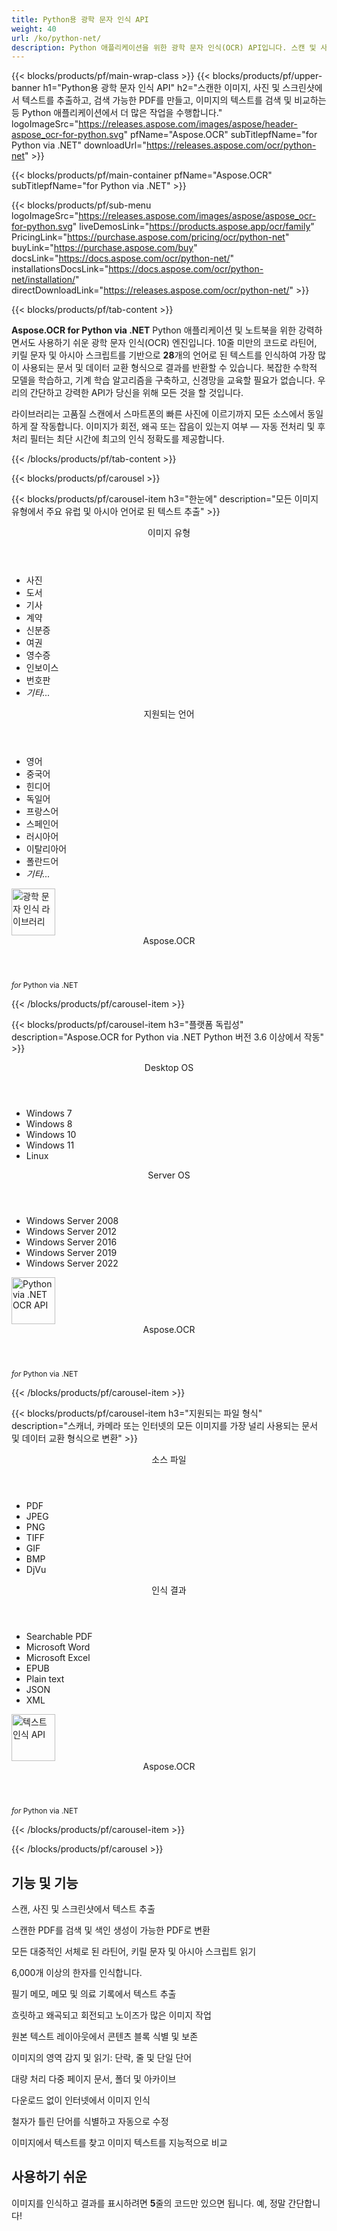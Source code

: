 ```yaml
---
title: Python용 광학 문자 인식 API
weight: 40
url: /ko/python-net/ 
description: Python 애플리케이션을 위한 광학 문자 인식(OCR) API입니다. 스캔 및 사진에서 텍스트를 추출하고, 검색 가능한 PDF를 만들고, 폴더 및 아카이브를 일괄 처리하고, 10줄 미만의 코드로 더 많은 작업을 수행합니다.
---
```


{{< blocks/products/pf/main-wrap-class >}}
{{< blocks/products/pf/upper-banner h1="Python용 광학 문자 인식 API" h2="스캔한 이미지, 사진 및 스크린샷에서 텍스트를 추출하고, 검색 가능한 PDF를 만들고, 이미지의 텍스트를 검색 및 비교하는 등 Python 애플리케이션에서 더 많은 작업을 수행합니다." logoImageSrc="https://releases.aspose.com/images/aspose/header-aspose_ocr-for-python.svg" pfName="Aspose.OCR" subTitlepfName="for Python via .NET" downloadUrl="https://releases.aspose.com/ocr/python-net" >}}

{{< blocks/products/pf/main-container pfName="Aspose.OCR" subTitlepfName="for Python via .NET" >}}

{{< blocks/products/pf/sub-menu logoImageSrc="https://releases.aspose.com/images/aspose/aspose_ocr-for-python.svg" liveDemosLink="https://products.aspose.app/ocr/family" PricingLink="https://purchase.aspose.com/pricing/ocr/python-net" buyLink="https://purchase.aspose.com/buy" docsLink="https://docs.aspose.com/ocr/python-net/" installationsDocsLink="https://docs.aspose.com/ocr/python-net/installation/"  directDownloadLink="https://releases.aspose.com/ocr/python-net/" >}}

{{< blocks/products/pf/tab-content >}}
<p><b>Aspose.OCR for Python via .NET</b> Python 애플리케이션 및 노트북을 위한 강력하면서도 사용하기 쉬운 광학 문자 인식(OCR) 엔진입니다. 10줄 미만의 코드로 라틴어, 키릴 문자 및 아시아 스크립트를 기반으로 <b>28</b>개의 언어로 된 텍스트를 인식하여 가장 많이 사용되는 문서 및 데이터 교환 형식으로 결과를 반환할 수 있습니다. 복잡한 수학적 모델을 학습하고, 기계 학습 알고리즘을 구축하고, 신경망을 교육할 필요가 없습니다. 우리의 간단하고 강력한 API가 당신을 위해 모든 것을 할 것입니다.</p>
<p>라이브러리는 고품질 스캔에서 스마트폰의 빠른 사진에 이르기까지 모든 소스에서 동일하게 잘 작동합니다. 이미지가 회전, 왜곡 또는 잡음이 있는지 여부 &mdash; 자동 전처리 및 후처리 필터는 최단 시간에 최고의 인식 정확도를 제공합니다.</p>
{{< /blocks/products/pf/tab-content >}}

<!--Diagrams Start-->
{{< blocks/products/pf/carousel >}}

{{< blocks/products/pf/carousel-item h3="한눈에" description="모든 이미지 유형에서 주요 유럽 및 아시아 언어로 된 텍스트 추출" >}}
<div class="diagram1 d1-python">
 <div class="d1-row">
  <div class="d1-col d1-left">
   <header>
    <i class="fa fa-image">
    </i>
    이미지 유형
   </header>
   <ul>
   <li>사진</li>
    <li>도서</li>
    <li>기사</li>
    <li>계약</li>
    <li>신분증</li>
    <li>여권</li>
    <li>영수증</li>
    <li>인보이스</li>
    <li>번호판</li>
    <li><i>기타...</i></li>
   </ul>
  </div>
  <!--/left-->
  <div class="d1-col d1-right">
   <header>
    <i class="fa fa-language">
    </i>   
지원되는 언어
   </header>
   <ul>
   <li>영어</li>
    <li>중국어</li>
    <li>힌디어</li>
    <li>독일어</li>
    <li>프랑스어</li>
    <li>스페인어</li>
    <li>러시아어</li>
    <li>이탈리아어</li>
    <li>폴란드어</li>
    <li><i>기타...</i></li>
   </ul>
  </div>
  <!--/right-->
 </div>
 <!--/row-->
 <div class="d1-logo">
  <img width="70" height="75" alt="광학 문자 인식 라이브러리" src="https://releases.aspose.com/images/aspose/aspose_ocr-for-python.svg"/>
  <header>
   Aspose.OCR
  </header>
  <footer>
   <small>
    <em>
     for
    </em>
    Python via .NET
   </small>
  </footer>
 </div>
 <!--/logo-->
</div>

{{< /blocks/products/pf/carousel-item >}}

{{< blocks/products/pf/carousel-item h3="플랫폼 독립성" description="Aspose.OCR for Python via .NET Python 버전 3.6 이상에서 작동" >}}
<div class="diagram1 d1-python">
 <div class="d1-row">
  <div class="d1-col d1-left">
   <header>
    <i class="fa fa-laptop">
    </i>
    Desktop OS
   </header>
   <ul>
    <li>Windows 7</li>
    <li>Windows 8</li>
    <li>Windows 10</li>
    <li>Windows 11</li>
	<li>Linux</li>
   </ul>  
  </div>
  <!--/left-->
  <div class="d1-col d1-right">
   <header>
    <i class="fa fa-server">
    </i>
    Server OS
   </header>
   <ul>
    <li>Windows Server 2008</li>
    <li>Windows Server 2012</li>
    <li>Windows Server 2016</li>
    <li>Windows Server 2019</li>
    <li>Windows Server 2022</li>
   </ul>
  </div>
  <!--/right-->
 </div>
 <!--/row-->
 <div class="d1-logo">
  <img width="70" height="75" alt="Python via .NET OCR API" src="https://releases.aspose.com/images/aspose/aspose_ocr-for-python.svg"/>
  <header>
   Aspose.OCR
  </header>
  <footer>
   <small>
    <em>
     for
    </em>
    Python via .NET
   </small>
  </footer>
 </div>
 <!--/logo-->
</div>

{{< /blocks/products/pf/carousel-item >}}

{{< blocks/products/pf/carousel-item h3="지원되는 파일 형식" description="스캐너, 카메라 또는 인터넷의 모든 이미지를 가장 널리 사용되는 문서 및 데이터 교환 형식으로 변환" >}}
<div class="diagram1 d2 d1-python">
 <div class="d1-row">
  <div class="d1-col d1-left">
   <header>
    <i class="fa fa-long-arrow-down">
    </i>    
소스 파일
   </header>
   <ul>
    <li>PDF</li>
    <li>JPEG</li>
    <li>PNG</li>
    <li>TIFF</li>
    <li>GIF</li>
    <li>BMP</li>
    <li>DjVu</li>
   </ul>
  </div>
  <!--/left-->
<div class="d1-col d1-right">
   <header>
    <i class="fa fa-mail-forward">
    </i>
    인식 결과
   </header>
   <ul>
    <li>Searchable PDF</li>
    <li>Microsoft Word</li>
    <li>Microsoft Excel</li>
    <li>EPUB</li>
    <li>Plain text</li>
    <li>JSON</li>
    <li>XML</li>
   </ul>
  </div>
  <!--/right-->
 </div>
 <!--/row-->
 <div class="d1-logo">
  <img width="70" height="75" alt="텍스트 인식 API" src="https://releases.aspose.com/images/aspose/aspose_ocr-for-python.svg"/>
  <header>
   Aspose.OCR
  </header>
  <footer>
   <small>
    <em>
     for
    </em>
    Python via .NET
   </small>
  </footer>
 </div>
 <!--/logo-->
</div>

{{< /blocks/products/pf/carousel-item >}}

{{< /blocks/products/pf/carousel >}}
<!--Diagrams End-->

<!--Feature-section Start-->
<div class="container-fluid features-section bg-gray">
 <a class="anchor" id="features" name="features">
 </a>
 <div class="row">
  <div class="container">
   <h2 class="pr-ft">기능 및 기능</h2>
   <p>
   </p>
   <div class="col-lg-4">
    <em class="fa fa-image ico-blue fa-2x col-lg-2">
    </em>
    <p class="col-lg-10">스캔, 사진 및 스크린샷에서 텍스트 추출</p>
   </div>
   <div class="col-lg-4">
    <em class="fa fa-file-text-o ico-blue fa-2x col-lg-2">
    </em>
    <p class="col-lg-10">스캔한 PDF를 검색 및 색인 생성이 가능한 PDF로 변환</p>
   </div>
   <div class="col-lg-4">
    <em class="fa fa-globe ico-blue fa-2x col-lg-2">
    </em>
    <p class="col-lg-10">모든 대중적인 서체로 된 라틴어, 키릴 문자 및 아시아 스크립트 읽기</p>
   </div>
   <div class="col-lg-4">
    <em class="fa fa-language ico-blue fa-2x col-lg-2">
    </em>
    <p class="col-lg-10">6,000개 이상의 한자를 인식합니다.</p>
   </div>
   <div class="col-lg-4">
    <em class="fa fa-pencil ico-blue fa-2x col-lg-2">
    </em>
    <p class="col-lg-10">필기 메모, 메모 및 의료 기록에서 텍스트 추출</p>
   </div>
   <div class="col-lg-4">
    <em class="fa fa-eye ico-blue fa-2x col-lg-2">
    </em>
    <p class="col-lg-10">흐릿하고 왜곡되고 회전되고 노이즈가 많은 이미지 작업</p>
   </div>
   <div class="col-lg-4">
    <em class="fa fa-indent ico-blue fa-2x col-lg-2">
    </em>
    <p class="col-lg-10">원본 텍스트 레이아웃에서 콘텐츠 블록 식별 및 보존</p>
   </div>
   <div class="col-lg-4">
    <em class="fa fa-object-group ico-blue fa-2x col-lg-2">
    </em>
    <p class="col-lg-10">이미지의 영역 감지 및 읽기: 단락, 줄 및 단일 단어</p>
   </div>
   <div class="col-lg-4">
    <em class="fa fa-folder-open ico-blue fa-2x col-lg-2">
    </em>
    <p class="col-lg-10">대량 처리 다중 페이지 문서, 폴더 및 아카이브</p>
   </div>
   <div class="col-lg-4">
    <em class="fa fa-link ico-blue fa-2x col-lg-2">
    </em>
    <p class="col-lg-10">다운로드 없이 인터넷에서 이미지 인식</p>
   </div>
   <div class="col-lg-4">
    <em class="fa fa-check ico-blue fa-2x col-lg-2">
    </em>
    <p class="col-lg-10">철자가 틀린 단어를 식별하고 자동으로 수정</p>
   </div>
   <div class="col-lg-4">
    <em class="fa fa-search ico-blue fa-2x col-lg-2">
    </em>
    <p class="col-lg-10">이미지에서 텍스트를 찾고 이미지 텍스트를 지능적으로 비교</p>
   </div>  

<div class="col-lg-12">

<h2 class="h2title">사용하기 쉬운</h2>

<p>이미지를 인식하고 결과를 표시하려면 <b>5</b>줄의 코드만 있으면 됩니다. 예, 정말 간단합니다!</p>

<!-- BEGIN LCS -->
<div class="ocr-lcs">
	<style>
		.ocr-lcs-controls {
			display: flex;
			flex-wrap: wrap;
		}

		.ocr-lcs-drop {
			cursor: pointer;
			display: flex;
			flex-direction: column;
			align-items: center;
			min-width: 350px;
			box-sizing: border-box;
			margin: 0 15px 15px 0;
			padding: 15px 15px 10px 15px;
			border: dashed 3px #73b5fb;
			border-radius: 10px;
			background-color: #ffffff;
		}

		.ocr-lcs-drop input {
			display: none;
		}

		.ocr-lcs-drop-preload {
			display: none;
		}

		.ocr-lcs-drop svg {
			width: 48px;
			margin-bottom: 5px;
			filter: invert(70%) sepia(12%) saturate(3506%) hue-rotate(183deg) brightness(101%) contrast(97%);
		}

		.ocr-lcs-drop span {
			font-size: 18px;
			text-align: center;
		}

		.ocr-lcs-filename {
			display: none;
		}

		.ocr-lcs-filename span {
			font-style: italic;
		}

		.ocr-lcs-recognizing {
			display: none;
		}

		.ocr-lcs-recognizing span {
			font-style: italic;
		}

		.ocr-lcs-mods {
			display: flex;
			flex-direction: column;
		}

		.ocr-lcs-mods > * {
			width: 150px;
			box-sizing: border-box;
		}

		.ocr-lcs-mods select {
			margin-bottom: 7px;
			padding: .6em 1.4em .5em .8em;
			border:  solid 2px #73b5fb;
			border-radius: .5em;
			line-height: 1.3;
			font-family: arial,sans-serif,-apple-system,BlinkMacSystemFont,segoe ui,Roboto,helvetica neue,apple color emoji,segoe ui emoji,segoe ui symbol;
			font-size: 16px;
			font-weight: 700;
			color: #73b5fb;
			-moz-appearance: none;
			-webkit-appearance: none;
			appearance: none;
			background-color: #ffffff;
			background-image: url('data:image/svg+xml;charset=US-ASCII,%3Csvg%20xmlns%3D%22http%3A%2F%2Fwww.w3.org%2F2000%2Fsvg%22%20width%3D%22292.4%22%20height%3D%22292.4%22%3E%3Cpath%20fill%3D%22%2373b5fb%22%20d%3D%22M287%2069.4a17.6%2017.6%200%200%200-13-5.4H18.4c-5%200-9.3%201.8-12.9%205.4A17.6%2017.6%200%200%200%200%2082.2c0%205%201.8%209.3%205.4%2012.9l128%20127.9c3.6%203.6%207.8%205.4%2012.8%205.4s9.2-1.8%2012.8-5.4L287%2095c3.5-3.5%205.4-7.8%205.4-12.8%200-5-1.9-9.2-5.5-12.8z%22%2F%3E%3C%2Fsvg%3E');
			background-repeat: no-repeat, repeat;
			background-position: right .7em top 50%, 0 0;
			background-size: .65em auto, 100%;
		}

		.ocr-lcs-mods select::-ms-expand {
			display: none;
		}

		.ocr-lcs-mods select:hover, .ocr-lcs-mods select:focus {
			border-color: #1a89d0;
			color: #1a89d0;
			background-image: url('data:image/svg+xml;charset=US-ASCII,%3Csvg%20xmlns%3D%22http%3A%2F%2Fwww.w3.org%2F2000%2Fsvg%22%20width%3D%22292.4%22%20height%3D%22292.4%22%3E%3Cpath%20fill%3D%22%231a89d0%22%20d%3D%22M287%2069.4a17.6%2017.6%200%200%200-13-5.4H18.4c-5%200-9.3%201.8-12.9%205.4A17.6%2017.6%200%200%200%200%2082.2c0%205%201.8%209.3%205.4%2012.9l128%20127.9c3.6%203.6%207.8%205.4%2012.8%205.4s9.2-1.8%2012.8-5.4L287%2095c3.5-3.5%205.4-7.8%205.4-12.8%200-5-1.9-9.2-5.5-12.8z%22%2F%3E%3C%2Fsvg%3E');
		}

		.ocr-lcs-mods select:focus {
			outline: none;
		}

		*[dir="rtl"] .ocr-lcs-mods select, :root:lang(ar) .ocr-lcs-mods select, :root:lang(iw) .ocr-lcs-mods select {
			background-position: left .7em top 50%, 0 0;
			padding: .6em .8em .5em 1.4em;
		}

		.ocr-lcs-mods select option {
			font-weight: normal;
			color: #4c4c4c;
		}

		.ocr-lcs-mods input {
			padding: 0.6em .6em;
			border: none;
			border-radius: .5em;
			box-shadow: inset 0 1px rgb(255 255 255 / 15%), 0 1px 1px rgb(0 0 0 / 8%);
			font-family: arial,sans-serif,-apple-system,BlinkMacSystemFont,segoe ui,Roboto,helvetica neue,apple color emoji,segoe ui emoji,segoe ui symbol;
			font-size: 16px;
			font-weight: 700;
			color: #ffffff;
			background-color: #1a89d0;
		}

		.ocr-lcs-mods input:hover {
			background-color: #3071a9;
			transition: all .3s ease;
			transition-property: all;
			transition-duration: 0.3s;
			transition-timing-function: ease;
			transition-delay: 0s;
		}

		.ocr-lcs-disabled {
			background-color: silver !important;
		}

		.ocr-lcs-disclaimer {
			font-size: 12px !important;
		}

		.ocr-lcs-result {
			position: fixed;
			top: 0px;
			right: 0px;
			bottom: 0px;
			left: 0px;
			background: rgba(0,0,0,0.8);
			z-index: 9998;
			-webkit-transition: opacity 400ms ease-in;
			-moz-transition: opacity 400ms ease-in;
			transition: opacity 400ms ease-in;
			display: none;
		}

		.ocr-lcs-result > div {
			width: 90vw;
			position: relative;
			margin: 10% auto;
			padding: 5px 20px 13px 20px;
			border-radius: 10px;
			background: #ffffff;
			pointer-events: auto;
		}

		.ocr-lcs-result header {
			position: relative;
			display: flex;
			justify-content: space-between;
			align-items: center;
			padding:  5px 0 10px 0;
			border-bottom: dotted 1px #1a89d0;
		}

		.ocr-lcs-result header span {
			font-size: 18px;
			font-weight: 700;
		}

		.ocr-lcs-result header i {
			cursor: pointer;
			color: #1a89d0;
			font-size: 24px !important;
		}

		.ocr-lcs-result header i:hover {
			color: #3071a9;
		}

		.ocr-lcs-result article {
			max-height: 500px;
			overflow: auto;
			margin: 25px 0 15px 0;
		}
	</style>
	<div class="ocr-lcs-controls">
		<div class="ocr-lcs-drop" onclick="OcrLcsUpload(this);" ondragover="event.preventDefault();" ondrop="OcrLcsDropped(event,this);">
			<input type="file" accept=".jpg,.jpeg,.png,.bmp,.tif,.tiff,.gif" onchange="OcrLcsFileSelected(this);" />
			<svg class="ocr-lcs-drop-preload" xmlns="http://www.w3.org/2000/svg" xmlns:xlink="http://www.w3.org/1999/xlink" viewBox="0 0 100 100"><g transform="translate(89,50)"><g transform="rotate(0)"><circle cx="0" cy="0" r="5" fill="#29c26a" fill-opacity="1"><animateTransform attributeName="transform" type="scale" begin="-0.8888888888888888s" values="2 2;1 1" keyTimes="0;1" dur="1s" repeatCount="indefinite"></animateTransform><animate attributeName="fill-opacity" keyTimes="0;1" dur="1s" repeatCount="indefinite" values="1;0" begin="-0.8888888888888888s"></animate></circle></g></g><g transform="translate(79.87573328164014,75.06871677777502)"><g transform="rotate(40)"><circle cx="0" cy="0" r="5" fill="#29c26a" fill-opacity="0.8888888888888888"><animateTransform attributeName="transform" type="scale" begin="-0.7777777777777778s" values="2 2;1 1" keyTimes="0;1" dur="1s" repeatCount="indefinite"></animateTransform><animate attributeName="fill-opacity" keyTimes="0;1" dur="1s" repeatCount="indefinite" values="1;0" begin="-0.7777777777777778s"></animate></circle></g></g><g transform="translate(56.772278929010284,88.40750236747611)"><g transform="rotate(80)"><circle cx="0" cy="0" r="5" fill="#29c26a" fill-opacity="0.7777777777777778"><animateTransform attributeName="transform" type="scale" begin="-0.6666666666666666s" values="2 2;1 1" keyTimes="0;1" dur="1s" repeatCount="indefinite"></animateTransform><animate attributeName="fill-opacity" keyTimes="0;1" dur="1s" repeatCount="indefinite" values="1;0" begin="-0.6666666666666666s"></animate></circle></g></g><g transform="translate(30.500000000000007,83.77499074759311)"><g transform="rotate(119.99999999999999)"><circle cx="0" cy="0" r="5" fill="#29c26a" fill-opacity="0.6666666666666666"><animateTransform attributeName="transform" type="scale" begin="-0.5555555555555556s" values="2 2;1 1" keyTimes="0;1" dur="1s" repeatCount="indefinite"></animateTransform><animate attributeName="fill-opacity" keyTimes="0;1" dur="1s" repeatCount="indefinite" values="1;0" begin="-0.5555555555555556s"></animate></circle></g></g><g transform="translate(13.351987789349579,63.33878558970109)"><g transform="rotate(160)"><circle cx="0" cy="0" r="5" fill="#29c26a" fill-opacity="0.5555555555555556"><animateTransform attributeName="transform" type="scale" begin="-0.4444444444444444s" values="2 2;1 1" keyTimes="0;1" dur="1s" repeatCount="indefinite"></animateTransform><animate attributeName="fill-opacity" keyTimes="0;1" dur="1s" repeatCount="indefinite" values="1;0" begin="-0.4444444444444444s"></animate></circle></g></g><g transform="translate(13.351987789349572,36.661214410298925)"><g transform="rotate(200)"><circle cx="0" cy="0" r="5" fill="#29c26a" fill-opacity="0.4444444444444444"><animateTransform attributeName="transform" type="scale" begin="-0.3333333333333333s" values="2 2;1 1" keyTimes="0;1" dur="1s" repeatCount="indefinite"></animateTransform><animate attributeName="fill-opacity" keyTimes="0;1" dur="1s" repeatCount="indefinite" values="1;0" begin="-0.3333333333333333s"></animate></circle></g></g><g transform="translate(30.499999999999982,16.2250092524069)"><g transform="rotate(239.99999999999997)"><circle cx="0" cy="0" r="5" fill="#29c26a" fill-opacity="0.3333333333333333"><animateTransform attributeName="transform" type="scale" begin="-0.2222222222222222s" values="2 2;1 1" keyTimes="0;1" dur="1s" repeatCount="indefinite"></animateTransform><animate attributeName="fill-opacity" keyTimes="0;1" dur="1s" repeatCount="indefinite" values="1;0" begin="-0.2222222222222222s"></animate></circle></g></g><g transform="translate(56.77227892901027,11.59249763252388)"><g transform="rotate(280)"><circle cx="0" cy="0" r="5" fill="#29c26a" fill-opacity="0.2222222222222222"><animateTransform attributeName="transform" type="scale" begin="-0.1111111111111111s" values="2 2;1 1" keyTimes="0;1" dur="1s" repeatCount="indefinite"></animateTransform><animate attributeName="fill-opacity" keyTimes="0;1" dur="1s" repeatCount="indefinite" values="1;0" begin="-0.1111111111111111s"></animate></circle></g></g><g transform="translate(79.87573328164014,24.931283222224955)"><g transform="rotate(320)"><circle cx="0" cy="0" r="5" fill="#29c26a" fill-opacity="0.1111111111111111"><animateTransform attributeName="transform" type="scale" begin="0s" values="2 2;1 1" keyTimes="0;1" dur="1s" repeatCount="indefinite"></animateTransform><animate attributeName="fill-opacity" keyTimes="0;1" dur="1s" repeatCount="indefinite" values="1;0" begin="0s"></animate></circle></g></g><!-- [ldio] generated by https://loading.io/ --></svg>
			<svg class="ocr-lcs-drop-icon" xmlns="http://www.w3.org/2000/svg" xmlns:xlink="http://www.w3.org/1999/xlink" viewBox="0 0 128 128"><path d="M80,0v32h32L80,0z M72,32V0H28c-6.63,0-12,5.37-12,12v104c0,6.62,5.37,12,12,12h72c6.63,0,12-5.37,12-12V40H80.22	C75.57,40,72,36.42,72,32z M88.03,86.03C87.07,87.43,85.55,88,84,88s-3.07-0.59-4.24-1.76L70,76.47V102c0,3.31-2.69,6-6,6	s-6-2.69-6-6V76.47l-9.76,9.76c-2.34,2.34-6.14,2.34-8.49,0s-2.34-6.14,0-8.49l20-20c2.34-2.34,6.14-2.34,8.49,0l20,20	C90.57,80.1,90.57,83.9,88.03,86.03z"/></svg>
			<span class="ocr-lcs-filename">인식 준비 완료<span></span></span>
			<span class="ocr-lcs-recognizing">인식 <span></span></span>
			<span class="ocr-lcs-hint">여기에 파일을 놓거나 클릭하여 찾아보기 *</span>
		</div>
		<div class="ocr-lcs-mods">
			<select name="language">
				<!--<option value="39">Albanian</option>-->
				<!--<option value="24">Arabic</option>-->
				<!--<option value="45">Azerbaijani </option>-->
				<!--<option value="27">Bengali</option>-->
				<option value="44">Bulgarian</option>
				<option value="22">Chinese</option>
				<option value="17">Croatian</option>
				<option value="18">Czech</option>
				<option value="13">Danish</option>
				<option value="10">Dutch</option>
				<option value="1" selected="selected">English</option>
				<option value="20">Estonian</option>
				<option value="15">Finnish</option>
				<option value="3">French</option>
				<!--<option value="43">Georgian</option>-->
				<option value="2">German</option>
				<!--<option value="36">Greek</option>-->
				<!--<option value="34">Hebrew</option>-->
				<option value="25">Hindi</option>
				<!--<option value="33">Indonesian</option>-->
				<option value="4">Italian</option>
				<!--<option value="37">Japanese</option>-->
				<!--<option value="40">Latin</option>-->
				<!--<option value="35">Javanese</option>-->
				<!--<option value="32">Korean</option>-->
				<option value="12">Latvian</option>
				<option value="11">Lithuanian</option>
				<option value="14">Norwegian</option>
				<!--<option value="38">Persian</option>-->
				<option value="7">Polish</option>
				<option value="6">Portuguese</option>
				<option value="21">Romanian</option>
				<option value="23">Russian</option>
				<option value="16">Serbian</option>
				<option value="9">Slovak</option>
				<option value="8">Slovenian</option>
				<option value="5">Spanish</option>
				<option value="19">Swedish</option>
				<!--<option value="28">Tibetan</option>-->
				<!--<option value="29">Thai</option>-->
				<!--<option value="31">Turkish</option>-->
				<option value="26">Ukrainian</option>
				<!--<option value="30">Urdu</option>-->
				<!--<option value="42">Uzbek</option>-->
				<!--<option value="41">Vietnamese</option>-->
			</select>
			<input type="button" value="코드 실행" class="ocr-lcs-recognize ocr-lcs-disabled" onclick="OcrLcsRecognize(this)" />
		</div>
	</div>


	<p class="ocr-lcs-disclaimer">* 파일을 업로드하거나 서비스를 사용함으로써 귀하는 당사에 동의합니다. <a href="https://about.aspose.com/legal/terms-of-use" rel="nofollow noreferrer" target="_blank">이용 약관</a> 및 <a href="https://about.aspose.com/legal/privacy-policy" rel="nofollow noreferrer" target="_blank">개인 정보 정책</a>.</p>
<div id="code" class="codeblock"><h3>라이브 코드 샘플 - Python 3</h3><pre><code class="cs hljs csharp"><span class="hljs-comment"># OCR 엔진 초기화</span>
recognitionEngine = AsposeOcr()
<span class="hljs-comment"># 배치에 이미지 추가</span>
input = OcrInput(InputType.SINGLE_IMAGE)
input.add("<span class="ocr-lcs-code-filename-placeholder">sample.png</span><span class="ocr-lcs-code-filename-actual"></span>")
<span class="hljs-comment"># 이미지에서 텍스트 추출</span>
result = recognitionEngine.recognize(input)
<span class="hljs-comment"># 인식 결과 표시</span>
print(result[0].recognition_text)</code></pre></div>
	<div class="ocr-lcs-result" onclick="OcrLcsCurtainClick(this)">
		<div>
			<header>
				<span>Recognition result</span>
				<i class="fa fa-times" onclick="OcrLcsCloseResult(this);"></i>
			</header>
			<article>&nbsp;</article>
		</div>
	</div>
	<script>
		function OcrLcsUpload(obj)
		{
			let fileInput = $(obj).children("input[type='file']")[0];
			fileInput.click();
		}

		function OcrLcsDropped(event, obj)
		{
			let fileInput = $(obj).children("input[type='file']")[0];
			fileInput.files = event.dataTransfer.files;
			OcrLcsFileSelected(fileInput);
			event.preventDefault();
			return false;
		}

		function OcrLcsFileSelected(obj)
		{
			if(obj.files.length > 0)
			{
				let fileName = obj.value.replace(/.*[\/\\]/, "");
				$(obj).closest(".ocr-lcs-controls").find(".ocr-lcs-recognize").removeClass("ocr-lcs-disabled");
				$(obj).siblings(".ocr-lcs-filename").show().children("span").text(fileName);
				$(obj).siblings(".ocr-lcs-recognizing").children("span").text(fileName);
				$(obj).closest(".ocr-lcs").find(".ocr-lcs-code-filename-placeholder").hide();
				$(obj).closest(".ocr-lcs").find(".ocr-lcs-code-filename-actual").text(fileName).show();
			}
		}

		function OcrLcsRecognize(obj)
		{
			let button = $(obj);
			if(button.hasClass("ocr-lcs-disabled")) return false;
			let icon = button.closest(".ocr-lcs-controls").find(".ocr-lcs-drop-icon");
			let preloader = button.closest(".ocr-lcs-controls").find(".ocr-lcs-drop-preload");
			let recognizingField = button.closest(".ocr-lcs-controls").find(".ocr-lcs-recognizing");
			let filenameField = button.closest(".ocr-lcs-controls").find(".ocr-lcs-filename");
			let hint = button.closest(".ocr-lcs-controls").find(".ocr-lcs-hint");
			preloader.show();
			recognizingField.show();
			icon.hide();
			filenameField.hide();
			hint.hide();
			button.addClass("ocr-lcs-disabled");
			let lang = button.siblings("select").val();
			let file = button.closest(".ocr-lcs-controls").find("input[type='file']")[0].files[0];
			let payload = new FormData();
			payload.append("language", lang);
			payload.append("attachfile", file);
			$.ajax({
				url: "https://api.products.aspose.app/ocr/conversion/RecognizeImageFromVidget",
				type: "POST",
				data: payload,
				processData: false,
				contentType: false
			}).done(function(data){
				let resultDialog = button.closest(".ocr-lcs").find(".ocr-lcs-result");
				let output = data.replace(/(?:\r\n|\r|\n)/g, "<br />");
				resultDialog.find("article").html(output);
				resultDialog.slideDown(200);
			}).fail(function(jqxhr,textStatus,error){
				console.log(`[${textStatus}] ${error}`);
			}).always(function(){
				preloader.hide();
				recognizingField.hide();
				icon.show();
				hint.show();
				button.closest(".ocr-lcs-controls").find("input[type='file']")[0].value = null;
				$(obj).closest(".ocr-lcs").find(".ocr-lcs-code-filename-placeholder").show();
				$(obj).closest(".ocr-lcs").find(".ocr-lcs-code-filename-actual").hide();
			});
		}

		function OcrLcsCurtainClick(obj)
		{
			if($(event.target).is(".ocr-lcs-result")) $(obj).hide();
		}

		function OcrLcsCloseResult(obj)
		{
			$(obj).closest(".ocr-lcs-result").slideUp(200);
		}
	</script>
</div>
<!-- END LCS -->

</div>

<div class="col-lg-12">
<h2 class="h2title">28개 인식 언어</h2>
<p><b>Aspose.OCR for Python via .NET</b>은 다양한 언어와 혼합 언어 텍스트를 포함하여 널리 사용되는 모든 쓰기 스크립트를 인식할 수 있습니다.</p>
<ul>
<li><b>확장 라틴 알파벳</b>: 크로아티아어, 체코어, 덴마크어, 네덜란드어, 영어(손으로 쓴 스크립트 포함), 에스토니아어, 핀란드어, 프랑스어, 독일어, 이탈리아어, 라트비아어, 리투아니아어, 노르웨이어, 폴란드어, 포르투갈어, 루마니아어 , 슬로바키아어, 슬로베니아어, 스페인어, 스웨덴어.</li>
<li><b>키릴 문자</b>: 벨로루시어, 불가리아어, 카자흐어, 러시아어, 세르비아어, 우크라이나어.</li>
<li><b>중국어</b>: 6,000자 이상</li>
<li><b>힌디어</b></li>
</ul>
<p>OCR 엔진에서 직접 지원하지 않는 경우에도 확장 라틴어 및 키릴 자모를 기반으로 하는 다른 언어로 된 텍스트를 읽을 수도 있습니다. 예를 들어 라틴어, 베트남어, 게일어 등</p>
</div>

<div class="col-lg-12">
<h2 class="h2title">강력한 처리 필터</h2>
<p>광학 문자 인식의 정확성과 신뢰성은 원본 이미지의 품질에 크게 좌우됩니다. <b>Aspose.OCR for Python via .NET</b>은 OCR 엔진으로 전송되기 전에 이미지를 향상시키는 수많은 완전 자동화 및 수동 이미지 처리 필터를 제공합니다.</p>
<ul>
<li>수평에 대해 약간의 각도로 정렬된 이미지를 자동으로 똑바르게 합니다.</li>
<li>심하게 기울어진 이미지를 수동으로 회전합니다.</li>
<li>먼지, 반점, 긁힘, 눈부심, 원치 않는 그라데이션 및 기타 노이즈를 자동으로 제거합니다.</li>
<li>이미지 대비를 자동으로 조정합니다.</li>
<li>이미지를 자동으로 확대하거나 수동으로 크기를 조정합니다.</li>
<li>이미지를 흑백 또는 회색조로 변환합니다.</li>
<li>밝은 부분은 어둡게, 어두운 부분은 밝게 나타나도록 이미지 색상을 반전합니다.</li>
<li>이미지의 문자 두께를 늘립니다.</li>
<li>글자의 가장자리를 유지하면서 노이즈가 많은 이미지를 흐리게 합니다.</li>
<li>페이지 곡률을 곧게 펴고 페이지 사진의 카메라 렌즈 왜곡을 수정합니다.</li>
</ul>
<p>이러한 필터는 일괄 처리뿐만 아니라 전체 이미지 또는 이미지의 선택한 영역에만 결합 및 적용할 수 있습니다. 인식 파이프라인에서 사전 처리를 미세 조정할 수 있을 뿐만 아니라 표시, 캐싱 및 디버깅을 위해 처리된 이미지를 저장할 수도 있습니다.</p>
</div>

<div class="col-lg-12">
<h2 class="h2title">특정 문서 유형에 최적화됨</h2>
<p><b>Aspose.OCR for Python via .NET</b>은 최대 정확도로 특정 유형의 이미지에서 텍스트를 추출하기 위해 특별히 훈련된 신경망을 제공합니다.</p>
<ul>
<li>스캔하거나 사진을 찍은 신분증 및 여권.</li>
<li>차량 번호판.</li>
<li>인보이스.</li>
<li>영수증.</li>
</div>

<div class="col-lg-12">
<h2 class="h2title">내장 맞춤법 검사기</h2>
<p><b>Aspose.OCR for Python via .NET</b>은 높은 인식 정확도를 제공하지만 인쇄 결함, 먼지 또는 비표준 글꼴로 인해 특정 문자나 단어가 잘못 인식될 수 있습니다. 인식 결과를 더욱 개선하려면 선택한 인식 언어를 기반으로 맞춤법 오류를 찾아 자동으로 수정하는 맞춤법 검사기를 켤 수 있습니다.</p>
<p>인식된 텍스트에 특수 용어, 약어 및 일반 철자 사전에 없는 기타 단어가 포함된 경우 자신만의 단어 목록을 제공할 수 있습니다.</p>
</div>

<div class="col-lg-12">
<h2 class="h2title">검색 가능한 PDF 만들기</h2>
<p>인식 정확도가 가장 높더라도 원본 이미지에는 중요한 비텍스트 정보가 많이 포함되어 있거나 단순히 역사적 가치가 있을 수 있습니다. <b>Aspose.OCR for Python via .NET</b>은 두 세계의 장점을 결합하는 간단하고 우아한 솔루션을 제공합니다. 이미지, PDF 문서 또는 파일 패키지에서 텍스트를 추출하여 원본 이미지 위에 보이지 않는 텍스트 레이어로 배치합니다. 결과는 문서 저장 및 공유를 위한 업계 표준인 PDF 형식으로 저장됩니다. 결과 파일은 검색 및 인덱싱이 가능하며 원본 문자를 선택하여 복사한 것과 동일한 방식으로 텍스트를 선택하여 복사할 수 있습니다.</p>
</div>

<div class="col-lg-12">
<h2 class="h2title">일괄 인식</h2>
<p><b>Aspose.OCR for Python via .NET</b>을 사용하면 번호와 유형에 관계없이 단일 이미지를 읽는 것처럼 간단하게 여러 파일을 인식할 수 있습니다. 단일 API 호출로 자동 공급 스캐너에서 여러 페이지를 인식하거나 자동 교통 카메라에서 차량 번호판을 추출할 수 있습니다.</p>
<p>결과는 검색 가능한 PDF 문서 또는 스프레드시트로 저장하거나 추가 분석을 위해 일반 텍스트, JSON 또는 XML로 반환할 수 있습니다.</p>
</div>

  </div>
 </div>
</div>
<!--Feature-section End-->

{{< /blocks/products/pf/main-container >}}


{{< blocks/products/pf/support-learning-resources >}}
{{< blocks/products/pf/slr-tab tabTitle="학습 자료" tabId="resources" >}}
{{< blocks/products/pf/slr-element name="선적 서류 비치" href="https://docs.aspose.com/ocr/python-net/" >}}
{{< blocks/products/pf/slr-element name="저장소" href="https://repository.aspose.com/ocr/" >}}
{{< blocks/products/pf/slr-element name="튜토리얼 비디오" href="https://www.youtube.com/user/asposevideo" >}}
{{< /blocks/products/pf/slr-tab >}}

{{< blocks/products/pf/slr-tab tabTitle="제품 지원" tabId="support" >}}
{{< blocks/products/pf/slr-element name="무료 지원" href="https://forum.aspose.com/c/ocr" >}}
{{< blocks/products/pf/slr-element name="유료 지원" href="https://helpdesk.aspose.com/" >}}
{{< blocks/products/pf/slr-element name="블로그" href="https://blog.aspose.com/category/ocr/" >}}
{{< blocks/products/pf/slr-element name="릴리즈 노트" href="https://docs.aspose.com/ocr/python-net/release-notes/latest/" >}}
{{< /blocks/products/pf/slr-tab >}}

{{< blocks/products/pf/slr-tab tabTitle="왜 Aspose.OCR for Python via .NET?" tabId="success-stories" >}}
{{< blocks/products/pf/slr-element name="고객 목록" href="https://company.aspose.com/customers" >}}
{{< blocks/products/pf/slr-element name="성공 사례" href="https://company.aspose.com/customers/success-stories/" >}}
{{< /blocks/products/pf/slr-tab >}}

{{< /blocks/products/pf/support-learning-resources >}}

{{< blocks/products/pf/download-section downloadFreeTrialLink="https://releases.aspose.com/ocr/python-net" pricingInformationLink="https://purchase.aspose.com/pricing/ocr/python-net" >}}

{{< blocks/products/pf/offers-section pfName="Aspose.OCR" description="Aspose는 또한 다른 인기 있는 프로그래밍 언어에 대한 기본 OCR API를 제공합니다." >}}

    {{< blocks/products/pf/offers-section-item link="/ocr/java/" imgSrc="https://www.aspose.cloud/templates/aspose/img/products/ocr/aspose_ocr-for-java.svg" sdkName="Java" >}}
    {{< blocks/products/pf/offers-section-item link="/ocr/cpp/" imgSrc="https://www.aspose.cloud/templates/aspose/img/products/ocr/aspose_ocr-for-cpp.svg" sdkName="C++" >}}
     {{< blocks/products/pf/offers-section-item link="/ocr/net/" imgSrc="https://www.aspose.cloud/templates/aspose/img/products/ocr/aspose_ocr-for-net.svg" sdkName=".NET" >}}

{{< /blocks/products/pf/offers-section >}}

{{< /blocks/products/pf/main-wrap-class >}}